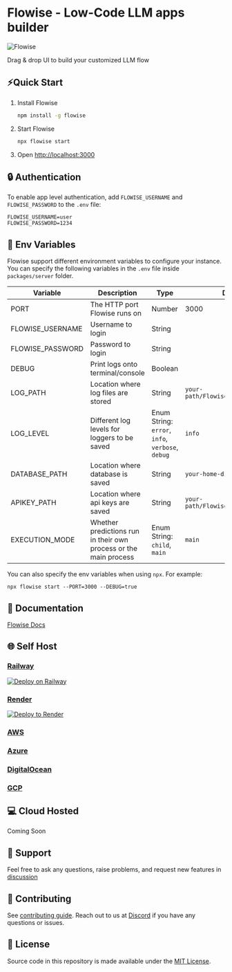 <!-- markdownlint-disable MD030 -->

# Flowise - Low-Code LLM apps builder

![Flowise](https://github.com/FlowiseAI/Flowise/blob/main/images/flowise.gif?raw=true)

Drag & drop UI to build your customized LLM flow

## ⚡Quick Start

1. Install Flowise
    ```bash
    npm install -g flowise
    ```
2. Start Flowise

    ```bash
    npx flowise start
    ```

3. Open [http://localhost:3000](http://localhost:3000)

## 🔒 Authentication

To enable app level authentication, add `FLOWISE_USERNAME` and `FLOWISE_PASSWORD` to the `.env` file:

```
FLOWISE_USERNAME=user
FLOWISE_PASSWORD=1234
```

## 🌱 Env Variables

Flowise support different environment variables to configure your instance. You can specify the following variables in the `.env` file inside `packages/server` folder.

| Variable         | Description                                                      | Type                                             | Default                             |
| ---------------- | ---------------------------------------------------------------- | ------------------------------------------------ | ----------------------------------- |
| PORT             | The HTTP port Flowise runs on                                    | Number                                           | 3000                                |
| FLOWISE_USERNAME | Username to login                                                | String                                           |
| FLOWISE_PASSWORD | Password to login                                                | String                                           |
| DEBUG            | Print logs onto terminal/console                                 | Boolean                                          |
| LOG_PATH         | Location where log files are stored                              | String                                           | `your-path/Flowise/packages/server` |
| LOG_LEVEL        | Different log levels for loggers to be saved                     | Enum String: `error`, `info`, `verbose`, `debug` | `info`                              |
| DATABASE_PATH    | Location where database is saved                                 | String                                           | `your-home-dir/.flowise`            |
| APIKEY_PATH      | Location where api keys are saved                                | String                                           | `your-path/Flowise/packages/server` |
| EXECUTION_MODE   | Whether predictions run in their own process or the main process | Enum String: `child`, `main`                     | `main`                              |

You can also specify the env variables when using `npx`. For example:

```
npx flowise start --PORT=3000 --DEBUG=true
```

## 📖 Documentation

[Flowise Docs](https://docs.flowiseai.com/)

## 🌐 Self Host

### [Railway](https://docs.flowiseai.com/deployment/railway)

[![Deploy on Railway](https://railway.app/button.svg)](https://railway.app/template/YK7J0v)

### [Render](https://docs.flowiseai.com/deployment/render)

[![Deploy to Render](https://render.com/images/deploy-to-render-button.svg)](https://docs.flowiseai.com/deployment/render)

### [AWS](https://docs.flowiseai.com/deployment/aws)

### [Azure](https://docs.flowiseai.com/deployment/azure)

### [DigitalOcean](https://docs.flowiseai.com/deployment/digital-ocean)

### [GCP](https://docs.flowiseai.com/deployment/gcp)

## 💻 Cloud Hosted

Coming Soon

## 🙋 Support

Feel free to ask any questions, raise problems, and request new features in [discussion](https://github.com/FlowiseAI/Flowise/discussions)

## 🙌 Contributing

See [contributing guide](https://github.com/FlowiseAI/Flowise/blob/master/CONTRIBUTING.md). Reach out to us at [Discord](https://discord.gg/jbaHfsRVBW) if you have any questions or issues.

## 📄 License

Source code in this repository is made available under the [MIT License](https://github.com/FlowiseAI/Flowise/blob/master/LICENSE.md).
